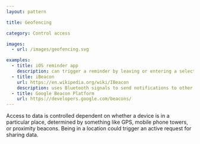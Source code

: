 ```yaml
---
layout: pattern

title: Geofencing

category: Control access

images:
  - url: /images/geofencing.svg

examples:
  - title: iOS reminder app
    description: can trigger a reminder by leaving or entering a selected location
  - title: iBeacon
    url: https://en.wikipedia.org/wiki/IBeacon
    description: uses Bluetooth signals to send notifications to other compatible devices within range
  - title: Google Beacon Platform
    url: https://developers.google.com/beacons/
---
```


Access to data is controlled dependent on whether a device is in a particular place, determined by something like GPS, mobile phone towers, or proximity beacons. Being in a location could trigger an active request for sharing data.
